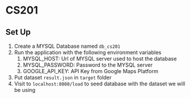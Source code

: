 # CS201

## Set Up

1. Create a MYSQL Database named `db_cs201`
2. Run the application with the following environment variables
     1. MYSQL_HOST: Url of MYSQL server used to host the database
     2. MYSQL_PASSWORD: Password to the MYSQL server
     3. GOOGLE_API_KEY: API Key from Google Maps Platform
3. Put dataset ```result.json``` in ```target``` folder
4. Visit to `localhost:8080/load` to seed database with the dataset we will be using 

